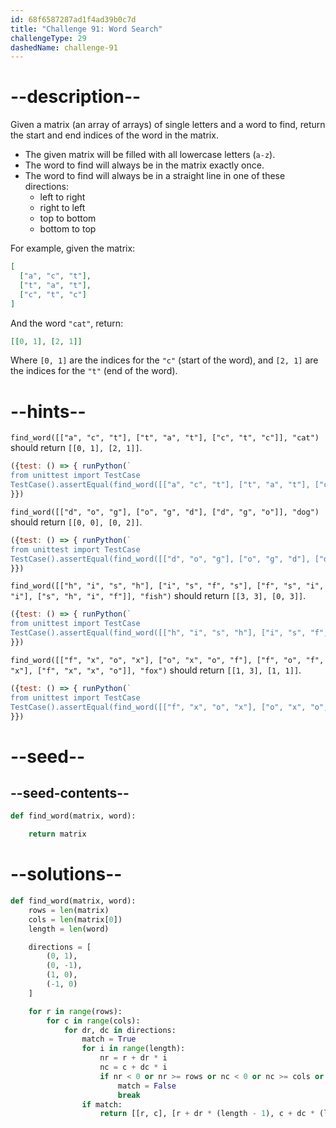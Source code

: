 ```yaml
---
id: 68f6587287ad1f4ad39b0c7d
title: "Challenge 91: Word Search"
challengeType: 29
dashedName: challenge-91
---
```


# --description--

Given a matrix (an array of arrays) of single letters and a word to find, return the start and end indices of the word in the matrix.

- The given matrix will be filled with all lowercase letters (`a-z`).
- The word to find will always be in the matrix exactly once.
- The word to find will always be in a straight line in one of these directions:
  - left to right
  - right to left
  - top to bottom
  - bottom to top

For example, given the matrix:

```json
[
  ["a", "c", "t"],
  ["t", "a", "t"],
  ["c", "t", "c"]
]
```

And the word `"cat"`, return:

```json
[[0, 1], [2, 1]]
```

Where `[0, 1]` are the indices for the `"c"` (start of the word), and `[2, 1]` are the indices for the `"t"` (end of the word).

# --hints--

`find_word([["a", "c", "t"], ["t", "a", "t"], ["c", "t", "c"]], "cat")` should return `[[0, 1], [2, 1]]`.

```js
({test: () => { runPython(`
from unittest import TestCase
TestCase().assertEqual(find_word([["a", "c", "t"], ["t", "a", "t"], ["c", "t", "c"]], "cat"), [[0, 1], [2, 1]])`)
}})
```

`find_word([["d", "o", "g"], ["o", "g", "d"], ["d", "g", "o"]], "dog")` should return `[[0, 0], [0, 2]]`.

```js
({test: () => { runPython(`
from unittest import TestCase
TestCase().assertEqual(find_word([["d", "o", "g"], ["o", "g", "d"], ["d", "g", "o"]], "dog"), [[0, 0], [0, 2]])`)
}})
```

`find_word([["h", "i", "s", "h"], ["i", "s", "f", "s"], ["f", "s", "i", "i"], ["s", "h", "i", "f"]], "fish")` should return `[[3, 3], [0, 3]]`.

```js
({test: () => { runPython(`
from unittest import TestCase
TestCase().assertEqual(find_word([["h", "i", "s", "h"], ["i", "s", "f", "s"], ["f", "s", "i", "i"], ["s", "h", "i", "f"]], "fish"), [[3, 3], [0, 3]])`)
}})
```

`find_word([["f", "x", "o", "x"], ["o", "x", "o", "f"], ["f", "o", "f", "x"], ["f", "x", "x", "o"]], "fox")` should return `[[1, 3], [1, 1]]`.

```js
({test: () => { runPython(`
from unittest import TestCase
TestCase().assertEqual(find_word([["f", "x", "o", "x"], ["o", "x", "o", "f"], ["f", "o", "f", "x"], ["f", "x", "x", "o"]], "fox"), [[1, 3], [1, 1]])`)
}})
```

# --seed--

## --seed-contents--

```py
def find_word(matrix, word):

    return matrix
```

# --solutions--

```py
def find_word(matrix, word):
    rows = len(matrix)
    cols = len(matrix[0])
    length = len(word)

    directions = [
        (0, 1),
        (0, -1),
        (1, 0),
        (-1, 0)
    ]

    for r in range(rows):
        for c in range(cols):
            for dr, dc in directions:
                match = True
                for i in range(length):
                    nr = r + dr * i
                    nc = c + dc * i
                    if nr < 0 or nr >= rows or nc < 0 or nc >= cols or matrix[nr][nc] != word[i]:
                        match = False
                        break
                if match:
                    return [[r, c], [r + dr * (length - 1), c + dc * (length - 1)]]
```
